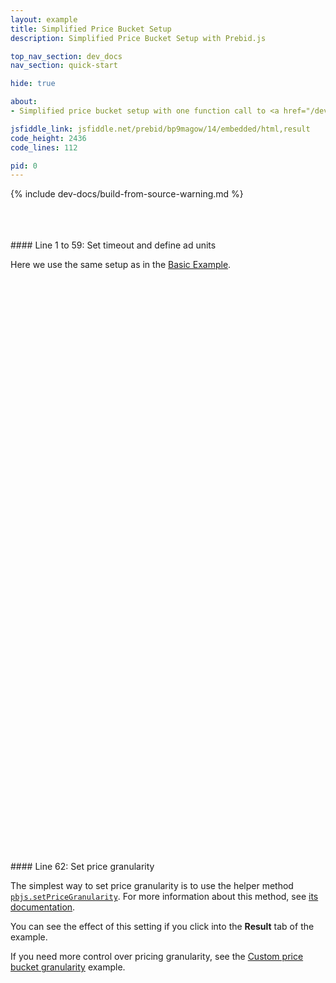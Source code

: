 ```yaml
---
layout: example
title: Simplified Price Bucket Setup
description: Simplified Price Bucket Setup with Prebid.js

top_nav_section: dev_docs
nav_section: quick-start

hide: true

about:
- Simplified price bucket setup with one function call to <a href="/dev-docs/publisher-api-reference.html#module_pbjs.setPriceGranularity"><code>pbjs.setPriceGranularity()</code></a>

jsfiddle_link: jsfiddle.net/prebid/bp9magow/14/embedded/html,result
code_height: 2436
code_lines: 112

pid: 0
---
```


{% include dev-docs/build-from-source-warning.md %}

<br>
<br>
<br>

<div markdown="1">
#### Line 1 to 59: Set timeout and define ad units

Here we use the same setup as in the [Basic Example](/dev-docs/examples/basic-example.html).

</div>

<br><br><br><br><br><br>
<br><br><br><br><br><br>
<br><br><br><br><br><br>
<br><br><br><br><br><br>
<br><br><br><br><br><br>
<br><br><br><br><br><br>
<br><br><br><br><br><br>
<br><br><br><br><br><br>
<br><br><br><br><br><br>

<div markdown="1">
#### Line 62: Set price granularity

The simplest way to set price granularity is to use the helper method [`pbjs.setPriceGranularity`](/dev-docs/publisher-api-reference.html#module_pbjs.setPriceGranularity).  For more information about this method, see [its documentation](/dev-docs/publisher-api-reference.html#module_pbjs.setPriceGranularity).

You can see the effect of this setting if you click into the **Result** tab of the example.

If you need more control over pricing granularity, see the [Custom price bucket granularity](/dev-docs/examples/custom-price-bucket-granularity.html) example.
</div>

